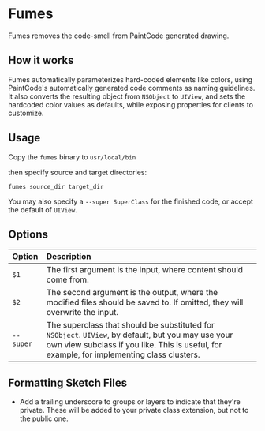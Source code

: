 # Fumes

Fumes removes the code-smell from PaintCode generated drawing.

## How it works

Fumes automatically parameterizes hard-coded elements like colors, using PaintCode's automatically generated code comments as naming guidelines. It also converts the resulting object from `NSObject` to `UIView`, and sets the hardcoded color values as defaults, while exposing properties for clients to customize.

## Usage

Copy the `fumes` binary to `usr/local/bin`

then specify source and target directories:

`fumes source_dir target_dir`

You may also specify a `--super SuperClass` for the finished code, or accept the default of `UIView`.

## Options

| Option  | Description                                                                                                                                             |  |
|:--------|:--------------------------------------------------------------------------------------------------------------------------------------------------------|:-|
| `$1`     | The first argument is the input, where content should come from. |  |
| `$2`     | The second argument is the output, where the modified files should be saved to. If omitted, they will overwrite the input. |
| `--super` | The superclass that should be substituted for `NSObject`. `UIView`, by default, but you may use your own view subclass if you like. This is useful, for example, for implementing class clusters. |


## Formatting Sketch Files

- Add a trailing underscore to groups or layers to indicate that they're private. These will be added to your private class extension, but not to the public one.